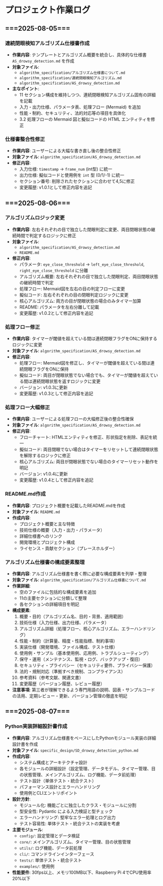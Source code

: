 # プロジェクト作業ログ

## ===2025-08-05===

### 連続閉眼検知アルゴリズム仕様書作成
- **作業内容**: テンプレートとアルゴリズム概要を統合し、具体的な仕様書 `AS_drowsy_detection.md` を作成
- **対象ファイル**:
  - `algorithm_specification/アルゴリズム仕様書について.md`
  - `algorithm_specification/連続閉眼検知アルゴリズム.md`
  - `algorithm_specification/AS_drowsy_detection.md`
- **主なポイント**:
  - 11 セクション構成を維持しつつ、連続閉眼検知アルゴリズム固有の詳細を記載
  - 入力・出力仕様、パラメータ表、処理フロー (Mermaid) を追加
  - 性能・制約、セキュリティ、法的対応等の項目を具体化
  - 3.2 処理フローの Mermaid 図と擬似コードの HTML エンティティを修正

### 仕様書整合性修正
- **作業内容**: ユーザーによる大幅な書き直し後の整合性修正
- **対象ファイル**: `algorithm_specification/AS_drowsy_detection.md`
- **修正内容**:
  - 入力仕様: `timestamp` → `frame_num` (int型) に統一
  - 出力仕様: 擬似コードと使用例を `int` 型 (0/1/-1) に統一
  - セクション番号: 削除されたセクションに合わせて4,5に修正
  - 変更履歴: v1.0.1として修正内容を追記


## ===2025-08-06===

### アルゴリズムロジック変更
- **作業内容**: 左右それぞれの目で独立した閉眼判定に変更、両目閉眼状態の継続時間で判定するロジックに修正
- **対象ファイル**: 
  - `algorithm_specification/AS_drowsy_detection.md`
  - `README.md`
- **修正内容**:
  - パラメータ: `eye_close_threshold` → `left_eye_close_threshold`, `right_eye_close_threshold` に分離
  - アルゴリズム概要: 左右それぞれの目で独立した閉眼判定、両目閉眼状態の継続時間で判定
  - 処理フロー: Mermaid図を左右の目の判定フローに変更
  - 擬似コード: 左右それぞれの目の閉眼判定ロジックに変更
  - 核心アルゴリズム: 両方の目が閉眼状態の場合のみタイマー加算
  - README: パラメータを左右分離して記載
  - 変更履歴: v1.0.2として修正内容を追記

### 処理フロー修正
- **作業内容**: タイマーが閾値を超えている間は連続閉眼フラグをONに保持するロジックに変更
- **対象ファイル**: `algorithm_specification/AS_drowsy_detection.md`
- **修正内容**:
  - 処理フロー: Mermaid図を修正し、タイマーが閾値を超えている間は連続閉眼フラグをONに保持
  - 擬似コード: 両目が閉眼状態でない場合でも、タイマーが閾値を超えている間は連続閉眼状態を返すロジックに変更
  - バージョン: v1.0.3に更新
  - 変更履歴: v1.0.3として修正内容を追記

### 処理フロー大幅修正
- **作業内容**: ユーザーによる処理フローの大幅修正後の整合性確保
- **対象ファイル**: `algorithm_specification/AS_drowsy_detection.md`
- **修正内容**:
  - フローチャート: HTMLエンティティを修正、形状指定を削除、表記を統一
  - 擬似コード: 両目閉眼でない場合はタイマーをリセットして連続閉眼状態を解除するロジックに修正
  - 核心アルゴリズム: 両目が閉眼状態でない場合のタイマーリセット動作を明記
  - バージョン: v1.0.4に更新
  - 変更履歴: v1.0.4として修正内容を追記

### README.md作成
- **作業内容**: プロジェクト概要を記載したREADME.mdを作成
- **対象ファイル**: `README.md`
- **作成内容**:
  - プロジェクト概要と主な特徴
  - 技術仕様の概要（入力・出力・パラメータ）
  - 詳細仕様書へのリンク
  - 開発環境とプロジェクト構成
  - ライセンス・貢献セクション（プレースホルダー）

### アルゴリズム仕様書の構成要素整理
- **作業内容**: アルゴリズム仕様書を書く際に必要な構成要素を列挙・整理
- **対象ファイル**: `algorithm_specification/アルゴリズム仕様書について.md`
- **作業詳細**:
  - 空のファイルに包括的な構成要素を追加
  - 11の主要セクションに分類して整理
  - 各セクションの詳細項目を明記
- **構成要素**:
  1. 概要・目的（アルゴリズム名、目的・背景、適用範囲）
  2. 技術仕様（入力仕様、出力仕様、パラメータ）
  3. アルゴリズム詳細（処理フロー、核心アルゴリズム、エラーハンドリング）
  4. 性能・制約（計算量、精度・性能指標、制約事項）
  5. 実装仕様（開発環境、ファイル構成、テスト仕様）
  6. 使用例・サンプル（基本使用例、応用例、トラブルシューティング）
  7. 保守・運用（メンテナンス、監視・ログ、バックアップ・復旧）
  8. セキュリティ・プライバシー（セキュリティ要件、プライバシー保護）
  9. 法的・規制対応（準拠すべき規制、コンプライアンス）
  10. 参考資料（参考文献、関連文書）
  11. 変更履歴（バージョン履歴、レビュー履歴）
- **注意事項**: 第三者が理解できるよう専門用語の説明、図表・サンプルコードの活用、定期レビュー・更新、バージョン管理の徹底を明記

## ===2025-08-07===

### Python実装詳細設計書作成
- **作業内容**: アルゴリズム仕様書をベースにしたPythonモジュール実装の詳細設計書を作成
- **対象ファイル**: `specific_design/SD_drowsy_detection_python.md`
- **作成内容**:
  - システム構成とアーキテクチャ設計
  - 各モジュールの詳細設計（設定管理、データモデル、タイマー管理、目の状態管理、メインアルゴリズム、ログ機能、データ前処理）
  - テスト設計（単体テスト・統合テスト）
  - パフォーマンス設計とエラーハンドリング
  - 使用例とCLIエントリポイント
- **設計方針**:
  - モジュール化: 機能ごとに独立したクラス・モジュールに分割
  - 型安全性: Pydantic による入力検証と型チェック
  - エラーハンドリング: 堅牢なエラー処理とログ出力
  - テスト容易性: 単体テスト・統合テストの実装を考慮
- **主要モジュール**:
  - `config/`: 設定管理とデータ検証
  - `core/`: メインアルゴリズム、タイマー管理、目の状態管理
  - `utils/`: ログ機能、データ前処理
  - `cli/`: コマンドラインインターフェース
  - `tests/`: 単体テスト・統合テスト
  - `examples/`: 使用例
- **性能要件**: 30fps以上、メモリ100MB以下、Raspberry Pi 4でCPU使用率20%以下 